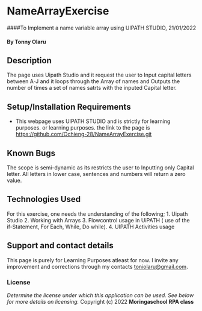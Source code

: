 # NameArrayExercise
####To Implement a name variable array using UIPATH STUDIO, 21/01/2022
#### By **Tonny Olaru**
## Description
The page uses Uipath Studio and it request the user to Input capital letters between A-J and it loops through the Array of names and Outputs the number of times a set of names satrts with the inputed Capital letter. 
## Setup/Installation Requirements
* This webpage uses UIPATH STUDIO and is strictly for learning purposes. or learning purposes. the link to the page is https://github.com/Ochieng-28/NameArrayExercise.git
## Known Bugs
The scope is semi-dynamic as its restricts the user to Inputting only Capital letter. All letters in lower case, sentences and numbers will return a zero value.
## Technologies Used
For this exercise, one needs the understanding of the following;
    1. Uipath Studio
    2. Working with Arrays
    3. Flowcontrol usage in UiPATH ( use of the if-Statement, For Each, While, Do while).
    4. UIPATH Activities usage
## Support and contact details
This page is purely for Learning Purposes atleast for now. I invite any improvement and corrections through my contacts toniolaru@gmail.com.
### License
*Determine the license under which this application can be used.  See below for more details on licensing.*
Copyright (c) 2022 **Moringaschool RPA class**

